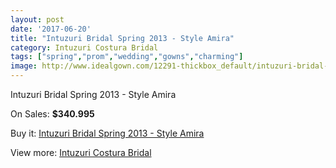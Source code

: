 ```yaml
---
layout: post
date: '2017-06-20'
title: "Intuzuri Bridal Spring 2013 - Style Amira"
category: Intuzuri Costura Bridal
tags: ["spring","prom","wedding","gowns","charming"]
image: http://www.idealgown.com/12291-thickbox_default/intuzuri-bridal-spring-2013-style-amira.jpg
---
```

Intuzuri Bridal Spring 2013 - Style Amira

On Sales: **$340.995**
<a href="https://www.idealgown.com/en/intuzuri-costura-bridal/4965-intuzuri-bridal-spring-2013-style-amira.html"><amp-img layout="responsive" width="600" height="600" src="//www.idealgown.com/12291-thickbox_default/intuzuri-bridal-spring-2013-style-amira.jpg" alt="Intuzuri Bridal Spring 2013 - Style Amira 0" /></a>
<a href="https://www.idealgown.com/en/intuzuri-costura-bridal/4965-intuzuri-bridal-spring-2013-style-amira.html"><amp-img layout="responsive" width="600" height="600" src="//www.idealgown.com/12293-thickbox_default/intuzuri-bridal-spring-2013-style-amira.jpg" alt="Intuzuri Bridal Spring 2013 - Style Amira 1" /></a>
<a href="https://www.idealgown.com/en/intuzuri-costura-bridal/4965-intuzuri-bridal-spring-2013-style-amira.html"><amp-img layout="responsive" width="600" height="600" src="//www.idealgown.com/12292-thickbox_default/intuzuri-bridal-spring-2013-style-amira.jpg" alt="Intuzuri Bridal Spring 2013 - Style Amira 2" /></a>

Buy it: [Intuzuri Bridal Spring 2013 - Style Amira](https://www.idealgown.com/en/intuzuri-costura-bridal/4965-intuzuri-bridal-spring-2013-style-amira.html "Intuzuri Bridal Spring 2013 - Style Amira")

View more: [Intuzuri Costura Bridal](https://www.idealgown.com/en/63-intuzuri-costura-bridal "Intuzuri Costura Bridal")